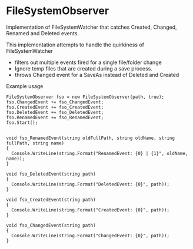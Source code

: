FileSystemObserver
==================
Implementation of FileSystemWatcher that catches Created, Changed, Renamed and Deleted events.

This implementation attempts to handle the quirkiness of FileSystemWatcher
- filters out multiple events fired for a single file/folder change
- Ignore temp files that are created during a save process.
- throws Changed event for a SaveAs instead of Deleted and Created

Example usage

```
FileSystemObserver fso = new FileSystemObserver(path, true);
fso.ChangedEvent += fso_ChangedEvent;
fso.CreatedEvent += fso_CreatedEvent;
fso.DeletedEvent += fso_DeletedEvent;
fso.RenamedEvent += fso_RenamedEvent;
fso.Start();


void fso_RenamedEvent(string oldFullPath, string oldName, string fullPath, string name)
{
  Console.WriteLine(string.Format("RenamedEvent: {0} | {1}", oldName, name));
}

void fso_DeletedEvent(string path)
{
  Console.WriteLine(string.Format("DeletedEvent: {0}", path));
}

void fso_CreatedEvent(string path)
{
  Console.WriteLine(string.Format("CreatedEvent: {0}", path));
}

void fso_ChangedEvent(string path)
{
  Console.WriteLine(string.Format("ChangedEvent: {0}", path));
}
```
